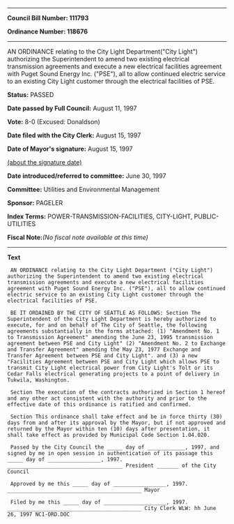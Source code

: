 

********

**Council Bill Number: 111793**
   
**Ordinance Number: 118676**
********

 AN ORDINANCE relating to the City Light Department("City Light") authorizing the Superintendent to amend two existing electrical transmission agreements and execute a new electrical facilities agreement with Puget Sound Energy Inc. ("PSE"), all to allow continued electric service to an existing City Light customer through the electrical facilities of PSE.

**Status:** PASSED
   
**Date passed by Full Council:** August 11, 1997
   
**Vote:** 8-0 (Excused: Donaldson)
   
**Date filed with the City Clerk:** August 15, 1997
   
**Date of Mayor's signature:** August 15, 1997
   
[(about the signature date)](/~public/approvaldate.htm)
   
   
   
**Date introduced/referred to committee:** June 30, 1997
   
**Committee:** Utilities and Environmental Management
   
**Sponsor:** PAGELER
   
   
**Index Terms:** POWER-TRANSMISSION-FACILITIES, CITY-LIGHT, PUBLIC-UTILITIES

**Fiscal Note:**_(No fiscal note available at this time)_

********

**Text**
   
```
 AN ORDINANCE relating to the City Light Department ("City Light") authorizing the Superintendent to amend two existing electrical transmission agreements and execute a new electrical facilities agreement with Puget Sound Energy Inc. ("PSE"), all to allow continued electric service to an existing City Light customer through the electrical facilities of PSE.

 BE IT ORDAINED BY THE CITY OF SEATTLE AS FOLLOWS: Section The Superintendent of the City Light Department is hereby authorized to execute, for and on behalf of The City of Seattle, the following agreements substantially in the forms attached: (1) "Amendment No. 1 to Transmission Agreement" amending the June 23, 1995 transmission agreement between PSE and City Light" (2) "Amendment No. 2 to Exchange and Transfer Agreement" amending the May 23, 1977 Exchange and Transfer Agreement between PSE and City Light". and (3) a new "Facilities Agreement between PSE and City Light which allows PSE to transmit City Light electrical power from City Light's Tolt or its Cedar Falls electrical generating projects to a point of delivery in Tukwila, Washington.

 Section The execution of the contracts authorized in Section 1 hereof and any other act consistent with the authority and prior to the effective date of this ordinance is ratified and confirmed.

 Section This ordinance shall take effect and be in force thirty (30) days from and after its approval by the Mayor, but if not approved and returned by the Mayor within ten (10) days after presentation, it shall take effect as provided by Municipal Code Section 1.04.020.

 Passed by the City Council the _____ day of ____________, 1997, and signed by me in open session in authentication of its passage this _____ day of _________________, 1997. _____________________________________ President _______ of the City Council

 Approved by me this _____ day of _________________, 1997. ___________________________________________ Mayor

 Filed by me this _____ day of ____________________, 1997. ___________________________________________ City Clerk WLW: hh June 26, 1997 NC1-ORD.DOC

```
